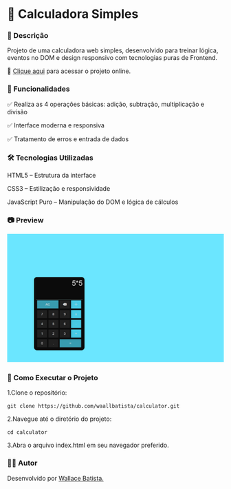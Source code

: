 # 🧮 Calculadora Simples



### 📌 Descrição
 Projeto de uma calculadora web simples, desenvolvido para treinar lógica, eventos no DOM e design responsivo com tecnologias puras de Frontend.
 
 🔗 [Clique aqui](https://waallbatista.github.io/calculator/) para acessar o projeto online.

### 🚀 Funcionalidades
 ✅ Realiza as 4 operações básicas: adição, subtração, multiplicação e divisão
 
 ✅ Interface moderna e responsiva
 
 ✅ Tratamento de erros e entrada de dados

### 🛠️ Tecnologias Utilizadas

 HTML5 – Estrutura da interface
 
 CSS3 – Estilização e responsividade
 
 JavaScript Puro – Manipulação do DOM e lógica de cálculos

### 📷 Preview

![](https://github.com/waallbatista/calculator/blob/main/Captura%20de%20tela%202025-05-06%20170238.png)

### 📂 Como Executar o Projeto
 1.Clone o repositório:
 
    git clone https://github.com/waallbatista/calculator.git

 2.Navegue até o diretório do projeto:

    cd calculator

 3.Abra o arquivo index.html em seu navegador preferido.
 
### 🙋‍♂️ Autor
 Desenvolvido por [Wallace Batista.](https://github.com/waallbatista)
